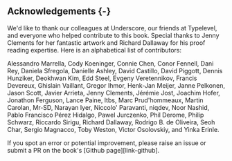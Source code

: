 ## Acknowledgements {-}

We'd like to thank our colleagues at Underscore,
our friends at Typelevel,
and everyone who helped contribute to this book.
Special thanks to Jenny Clements for her fantastic artwork
and Richard Dallaway for his proof reading expertise.
Here is an alphabetical list of contributors:

Alessandro Marrella,
Cody Koeninger,
Connie Chen,
Conor Fennell,
Dani Rey,
Daniela Sfregola,
Danielle Ashley,
David Castillo,
David Piggott,
Dennis Hunziker,
Deokhwan Kim,
Edd Steel,
Evgeny Veretennikov,
Francis Devereux,
Ghislain Vaillant,
Gregor Ihmor,
Henk-Jan Meijer,
Janne Pelkonen,
Jason Scott,
Javier Arrieta,
Jenny Clements,
Jérémie Jost,
Joachim Hofer,
Jonathon Ferguson,
Lance Paine,
ltbs,
Marc Prud'hommeaux,
Martin Carolan,
Mr-SD,
Narayan Iyer,
Niccolo' Paravanti,
niqdev,
Noor Nashid,
Pablo Francisco Pérez Hidalgo,
Pawel Jurczenko,
Phil Derome,
Philip Schwarz,
Riccardo Sirigu,
Richard Dallaway,
Rodrigo B. de Oliveira,
Seoh Char,
Sergio Magnacco,
Toby Weston,
Victor Osolovskiy,
and Yinka Erinle.

If you spot an error or potential improvement,
please raise an issue or submit a PR
on the book's [Github page][link-github].
